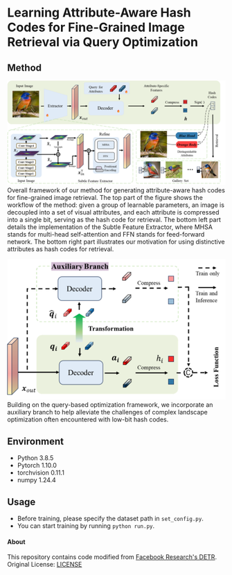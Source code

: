 # Learning Attribute-Aware Hash Codes for Fine-Grained Image Retrieval via Query Optimization

## Method
![framework](./figures/framework.png)
Overall framework of our method for generating attribute-aware hash codes for fine-grained image retrieval. The top part of the figure shows the workflow of the method: given a group of learnable parameters, an image is decoupled into a set of visual attributes, and each attribute is compressed into a single bit, serving as the hash code for retrieval. The bottom left part details the implementation of the Subtle Feature Extractor, where MHSA stands for multi-head self-attention and FFN stands for feed-forward network. The bottom right part illustrates our motivation for using distinctive attributes as hash codes for retrieval.

![auxiliary_branch](./figures/auxiliary_branch.png)
Building on the query-based optimization framework, we incorporate an auxiliary branch to help alleviate the challenges of complex landscape optimization often encountered with low-bit hash codes.



## Environment
- Python 3.8.5
- Pytorch 1.10.0
- torchvision 0.11.1
- numpy 1.24.4

## Usage
- Before training, please specify the dataset path in `set_config.py`.
- You can start training by running `python run.py`.



#### About
This repository contains code modified from [Facebook Research's DETR](https://github.com/facebookresearch/detr).
Original License: [LICENSE](https://github.com/facebookresearch/detr/blob/main/LICENSE)

